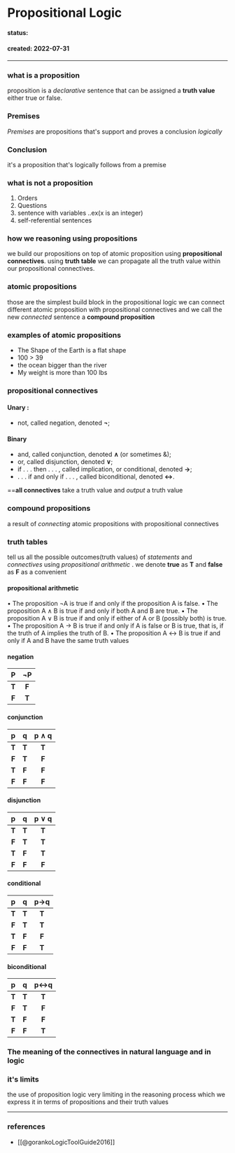 # Propositional Logic
#### status: 
#### created: 2022-07-31
---
### what is a proposition
proposition is a *declarative* sentence that can be assigned a **truth value** either true or false.
### Premises
*Premises* are propositions that's support and proves a conclusion *logically*
### Conclusion
it's a proposition that's logically follows from a premise
### what is not a proposition 
1. Orders
2. Questions
3. sentence with variables ..ex(x is an integer)
4. self-referential sentences

###  how we reasoning using propositions
we build our propositions on top of atomic proposition using **propositional connectives**.
using **truth table** we can propagate all the truth value within our propositional connectives.

### atomic propositions
those are the simplest build block in the propositional logic we can connect different atomic proposition with propositional connectives and we call the new *connected* sentence a **compound proposition**

### examples of atomic propositions
- The Shape of the Earth is a flat shape
- 100 > 39
- the ocean bigger than the river
- My weight is more than 100 lbs

### propositional connectives
#### Unary :
-  not, called negation, denoted **¬**;
#### Binary
-  and, called conjunction, denoted **∧** (or sometimes &);
-  or, called disjunction, denoted **∨**;
-  if . . . then . . . , called implication, or conditional, denoted **→**;
-  . . . if and only if . . . , called biconditional, denoted **↔**.

==**all connectives** take a truth value and *output* a truth value

### compound propositions
a result of *connecting* atomic propositions with propositional connectives
### truth tables
tell us all the possible outcomes(truth values) of *statements* and *connectives* using *propositional arithmetic* . we denote **true** as **T** and **false** as **F** as a convenient 
#### propositional arithmetic
• The proposition ¬A is true if and only if
the proposition A is false.
• The proposition A ∧ B is true if and only if
both A and B are true.
• The proposition A ∨ B is true if and only if
either of A or B (possibly both) is true.
• The proposition A → B is true if and only if
A is false or B is true, that is, if the truth of A implies the truth of B.
• The proposition A ↔ B is true if and only if
A and B have the same truth values

#### negation 
|   P   |   ¬P   |
|:-----:|:-----:|
| **T** | **F** |
| **F** | **T** |
#### conjunction
|   p   |   q   | p ∧ q |
|:-----:|:-----:|:-----:|
| **T** | **T** | **T** |
| **F** | **T** | **F** |
| **T** | **F** | **F** |
| **F** | **F** | **F** |
#### disjunction
| p     | q     | p ∨ q |
| :-----: | :-----: | :-----: |
| **T** | **T** | **T**      |
| **F** | **T** |    **T**   |
| **T** | **F** |   **T**    |
| **F** | **F** |  **F**     |

#### conditional 
| p     | q     | p→q |
| :-----: | :-----: | :-----: |
| **T** | **T** | **T**      | 
| **F** | **T** |    **T**   |
| **T** | **F** |   **F**    |
| **F** | **F** |  **T**     |
#### biconditional
| p     | q     | p↔q |
| :-----: | :-----: | :-----: |
| **T** | **T** | **T**      |
| **F** | **T** |    **F**   |
| **T** | **F** |   **F**    |
| **F** | **F** |  **T**     |

### The meaning of the connectives in natural language and in logic


### it's limits
the use of proposition logic very limiting in the reasoning process which we express it in terms of propositions and their truth values

---
### references
- [[@gorankoLogicToolGuide2016]]